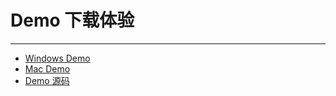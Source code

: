 # Demo 下载体验

------

- [Windows Demo](https://download-sdk.oss-cn-beijing.aliyuncs.com/downloads/DesktopDemo.3.8.4.win.setup.exe)
- [Mac Demo](https://download-sdk.oss-cn-beijing.aliyuncs.com/downloads/DesktopDemo.3.8.4.mac.dmg)
- [Demo 源码](https://github.com/easemob/sdkdemoapp_windows/tree/electron)

